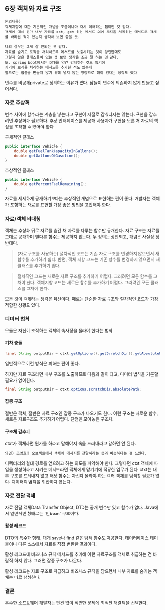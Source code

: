 ## 6장 객체와 자료 구조

```
논의내용)
객체지향에 대한 기본적인 개념을 조금이나마 다시 이해하는 챕터인 것 같다.
객체에 대해 뭔가 내부 자료를 set, get 하는 메서드 외에 로직을 처리하는 메서드로 객체를 바라본 적이 있는지 생각해 보면 좋을 듯.

나의 경우는 그게 잘 안되는 것 같다.
자료를 숨기고 로직을 처리하도록 메서드를 노출시키는 것이 당연한데도
그렇지 않은 클래스들이 있는 것 보면 생각을 조금 덜 하는 것 같다.
또, spring boot에서는 DTO를 약간 강제하는 것도 있기에
거기에 로직을 처리하는 메서드를 추가한 적도 있는데
앞으로는 잡종을 만들지 않기 위해 넣지 않는 방향으로 해야 겠다는 생각도 했다.
```

변수를 비공개private로 정의하는 이유가 있다. 남들이 변수에 의존하지 않게 만들고 싶어서다.

### 자료 추상화

변수 사이에 함수라는 계층을 넣는다고 구현이 저절로 감춰지지는 않는다.
구현을 감추려면 추상화가 필요하다.
추상 인터페이스를 제공해 사용자가 구현을 모른 채 자료의 핵심을 조작할 수 있어야 한다.

구체적인 클래스
``` java
public interface Vehicle {
    double getFuelTankCapacityInGallons();
    double getGallonsOfGasoline();
}
```

추상적인 클래스
``` java
public interface Vehicle {
    double getPercentFuelRemaining();
}
```

자료를 세세하게 공개하기보다는 추상적인 개념으로 표현하는 편이 좋다.
개발자는 객체가 포함하는 자료를 표현할 가장 좋은 방법을 고민해야 한다.

### 자료/객체 비대칭

객체는 추상화 뒤로 자료를 숨긴 채 자료를 다루는 함수만 공개한다.
자료 구조는 자료를 그대로 공개하며 별다른 함수는 제공하지 않는다.
두 정의는 상반되고, 개념은 사실상 정 반대다.

> (자료 구조를 사용하는) 절차적인 코드는 기존 자료 구조를 변경하지 않으면서 새 함수를 추가하기 쉽다. 반면, 객체 지향 코드는 기존 함수를 변경하지 않으면서 새 클래스를 추가하기 쉽다.

> 절차적인 코드는 새로운 자료 구조를 추가하기 어렵다. 그러려면 모든 함수를 고쳐야 한다. 객체지향 코드는 새로운 함수를 추가하기 어렵다. 그러려면 모든 클래스를 고쳐야 한다.

모든 것이 객체라는 생각은 미신이다.
때로는 단순한 자료 구조와 절차적인 코드가 가장 적합한 상황도 있다.

### 디미터 법칙

모듈은 자신이 조작하는 객체의 속사정을 몰라야 한다는 법칙

#### 기차 충돌

``` java
final String outputDir = ctxt.getOptions().getScratchDir().getAbsolutePath();
```

일반적으로 이런 방식은 피하는 편이 좋다.

하지만 자료 구조라면 내부 구조를 노출하므로 다음과 같이 되고, 디미터 법칙을 거론할 필요가 없어진다.

``` java
final String outputDir = ctxt.options.scratchDir.absolutePath;
```

#### 잡종 구조

절반은 객체, 절반은 자료 구조인 잡종 구조가 나오기도 한다.
이런 구조는 새로운 함수, 새로운 자료구조도 추가하기 어렵다.
단점만 모아놓은 구조다.

#### 구조체 감추기

ctxt가 객체라면 뭔가를 하라고 말해야지 속을 드러내라고 말하면 안 된다.

```
의견) 조영호의 오브젝트에서 객체에 메시지를 전달하라는 뜻과 비슷하다는 걸 느낀다.
```

디렉터리의 절대 경로를 얻으려고 하는 의도를 파악해야 한다.
그렇다면 ctxt 객체에 파일을 생성하라고 시키는 메서드라면 객체에게 맡기기에 적당한 임무가 된다.
ctxt는 내부 구조를 드러내지 않고
해당 함수는 자신이 몰라야 하는 여러 객체를 탐색할 필요가 없다.
디미터의 법칙을 위반하지 않는다.

### 자료 전달 객체

자료 전달 객체Data Transfer Object, DTO는 공개 변수만 있고 함수가 없다.
Java에서 일반적인 형태로는 '빈bean' 구조이다.

#### 활성 레코드

DTO의 특수한 형태.
대개 save나 find 같은 탐색 함수도 제공한다.
데이터베이스 테이블이나 다른 소스에서 자료를 직접 변환한 결과이다.

활성 레코드에 비즈니스 규칙 메서드를 추가해 이런 자료구조를 객체로 취급하는 건 바람직 하지 않다.
그러면 잡종 구조가 나온다.

활성 레코드는 자료 구조로 취급하고
비즈니스 규칙을 담으면서 내부 자료를 숨기는 객체는 따로 생성한다.

### 결론

우수한 소프트웨어 개발자는 편견 없이 직면한 문제에 최적인 해결책을 선택한다.